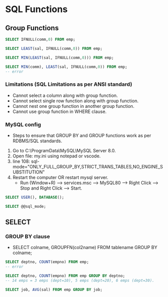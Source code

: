 # SQL Functions

## Group Functions

```SQL
SELECT IFNULL(comm,0) FROM emp;

SELECT LEAST(sal, IFNULL(comm,0)) FROM emp;

SELECT MIN(LEAST(sal, IFNULL(comm,0))) FROM emp;

SELECT MIN(comm), LEAST(sal, IFNULL(comm,0)) FROM emp;
-- error
```

### Limitations (SQL Limitations as per ANSI standard)
* Cannot select a column along with group function.
* Cannot select single row function along with group function.
* Cannot nest one group function in another group function.
* Cannot use group function in WHERE clause.

### MySQL config
* Steps to ensure that GROUP BY and GROUP functions work as per RDBMS/SQL standards.
1. Go to C:\ProgramData\MySQL\MySQL Server 8.0.
2. Open file: my.ini using notepad or vscode.
3. line 108: sql-mode="ONLY_FULL_GROUP_BY,STRICT_TRANS_TABLES,NO_ENGINE_SUBSTITUTION"
4. Restart the computer OR restart mysql server.
	* Run (Window+R) --> services.msc --> MySQL80 --> Right Click --> Stop and Right Click --> Start. 

```SQL
SELECT USER(), DATABASE();

SELECT @@sql_mode;
```

## SELECT

### GROUP BY clause
* SELECT colname, GROUPFN(col2name) FROM tablename GROUP BY colname;

```SQL
SELECT deptno, COUNT(empno) FROM emp;
-- error

SELECT deptno, COUNT(empno) FROM emp GROUP BY deptno;
-- 14 emps = 3 emps (dept=10), 5 emps (dept=20), 6 emps (dept=30).

SELECT job, AVG(sal) FROM emp GROUP BY job;
```



